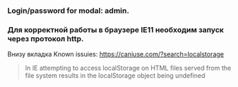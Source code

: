### Login/password for modal: admin.
### Для корректной работы в браузере IE11 необходим запуск через протокол http.
Внизу вкладка Known issuies: 
https://caniuse.com/?search=localstorage
>In IE attempting to access localStorage on HTML files served from the file system results in the localStorage object being undefined
